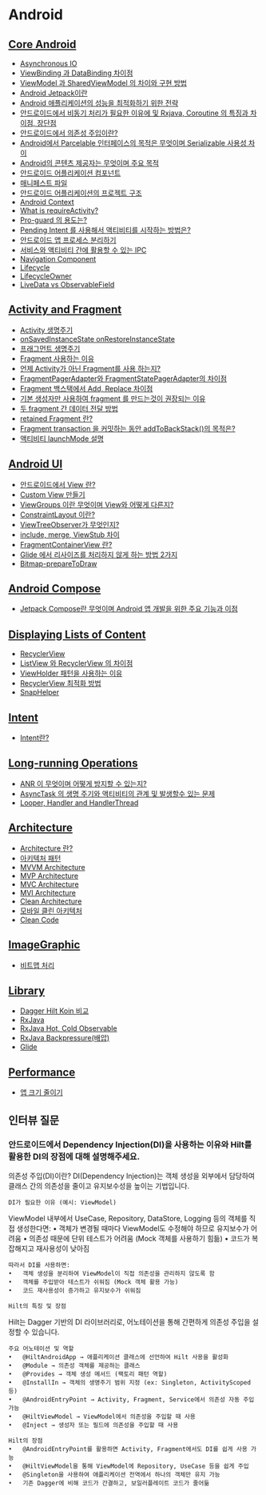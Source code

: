 # Android

## [Core Android](./CoreAndroid)

- [Asynchronous IO](./CoreAndroid/#asynchronous-io)
- [ViewBinding 과 DataBinding 차이점](./CoreAndroid/#viewbinding-과-databinding-차이점)
- [ViewModel 과 SharedViewModel 의 차이와 구현 방법](./CoreAndroid/#viewmodel-과-sharedviewmodel-의-차이와-구현-방법)
- [Android Jetpack이란](./CoreAndroid/#android-jetpack이란)
- [Android 애플리케이션의 성능을 최적화하기 위한 전략](./CoreAndroid/#android-애플리케이션의-성능을-최적화하기-위한-전략)
- [안드로이드에서 비동기 처리가 필요한 이유에 및 Rxjava, Coroutine 의 특징과 차이점, 장단점](./CoreAndroid/#안드로이드에서-비동기-처리가-필요한-이유에-및-rxjava-coroutine-의-특징과-차이점-장단점)
- [안드로이드에서 의존성 주입이란?](./CoreAndroid/#안드로이드에서-의존성-주입이란)
- [Android에서 Parcelable 인터페이스의 목적은 무엇이며 Serializable 사용성 차이](./CoreAndroid#android에서-parcelable-인터페이스의-목적은-무엇이며-serializable-사용성-차이)
- [Android의 콘텐츠 제공자는 무엇이며 주요 목적](./CoreAndroid/#android의-콘텐츠-제공자는-무엇이며-주요-목적은-무엇인가요-콘텐츠-제공자가-유용할-수-있는-예시-시나리오를-제공)
- [안드로이드 어플리케이션 컴포넌트](./CoreAndroid#안드로이드-어플리케이션-컴포넌트)
- [매니페스트 파일](./CoreAndroid#매니페스트-파일)
- [안드로이드 어플리케이션의 프로젝트 구조](./CoreAndroid#안드로이드-어플리케이션의-프로젝트-구조)
- [Android Context](./CoreAndroid#android-context)
- [What is requireActivity?](./CoreAndroid#what-is-requireactivity)
- [Pro-guard 의 용도는?](./CoreAndroid#pro-guard-의-용도는)
- [Pending Intent 를 사용해서 액티비티를 시작하는 방법은?](./CoreAndroid#pending-intent-를-사용해서-액티비티를-시작하는-방법은)
- [안드로이드 앱 프로세스 분리하기](./CoreAndroid#안드로이드-앱-프로세스-분리하기)
- [서비스와 액티비티 간에 활용할 수 있는 IPC](./CoreAndroid#서비스와-액티비티-간에-활용할-수-있는-ipc)
- [Navigation Component](./CoreAndroid#navigation-component)
- [Lifecycle](./CoreAndroid#lifecycle)
- [LifecycleOwner](./CoreAndroid#lifecycleowner)
- [LiveData vs ObservableField](./CoreAndroid#livedata-vs-observablefield)

## [Activity and Fragment](./ActivityAndFragment)

- [Activity 생명주기](./ActivityAndFragment#activity-생명주기)
- [onSavedInstanceState onRestoreInstanceState](./ActivityAndFragment#onsavedinstancestate-onrestoreinstancestate)
- [프래그먼트 생명주기](./ActivityAndFragment#프래그먼트-생명주기)
- [Fragment 사용하는 이유](./ActivityAndFragment#fragment-사용하는-이유)
- [언제 Activity가 아닌 Fragment를 사용 하는지?](./ActivityAndFragment#언제-activity가-아닌-fragment를-사용-하는지)
- [FragmentPagerAdapter와 FragmentStatePagerAdapter의 차이점](./ActivityAndFragment#fragmentpageradapter와-fragmentstatepageradapter의-차이점)
- [Fragment 백스택에서 Add, Replace 차이점](./ActivityAndFragment#fragment-백스택에서-add-replace-차이점)
- [기본 생성자만 사용하여 fragment 를 만드는것이 권장되는 이유](./ActivityAndFragment#기본-생성자만-사용하여-fragment-를-만드는것이-권장되는-이유)
- [두 fragment 간 데이터 전달 방법](./ActivityAndFragment#두-fragment-간-데이터-전달-방법)
- [retained Fragment 란?](./ActivityAndFragment#retained-fragment-란)
- [Fragment transaction 을 커밋하는 동안 addToBackStack()의 목적은?](./ActivityAndFragment#fragment-transaction-을-커밋하는-동안-addtobackstack의-목적은)
- [액티비티 launchMode 설명](./ActivityAndFragment#액티비티-launchmode-설명)


## [Android UI](./Ui)

- [안드로이드에서 View 란?](./Ui#안드로이드에서-view-란)
- [Custom View 만들기](./Ui#custom-view-만들기)
- [ViewGroups 이란 무엇이며 View와 어떻게 다른지?](./Ui#viewgroups-이란-무엇이며-view와-어떻게-다른지)
- [ConstraintLayout 이란?](./Ui#constraintlayout-이란)
- [ViewTreeObserver가 무엇인지?](./Ui#viewtreeobserver가-무엇인지)
- [include, merge, ViewStub 차이](./Ui#include-merge-viewstub-차이)
- [FragmentContainerView 란?](./Ui#fragmentcontainerview-란)
- [Glide 에서 리사이즈를 처리하지 않게 하는 방법 2가지](./Ui#glide-에서-리사이즈를-처리하지-않게-하는-방법-2가지)
- [Bitmap-prepareToDraw](./Ui#bitmap-preparetodraw)

## [Android Compose](./Compose/)
- [Jetpack Compose란 무엇이며 Android 앱 개발을 위한 주요 기능과 이점](./Compose/#jetpack-compose란-무엇이며-android-앱-개발을-위한-주요-기능과-이점)

## [Displaying Lists of Content](./RecyclerView)
- [RecyclerView](./RecyclerView#recyclerview)
- [ListView 와 RecyclerView 의 차이점](./RecyclerView#listview-와-recyclerview-의-차이점)
- [ViewHolder 패턴을 사용하는 이유](./RecyclerView#viewholder-패턴을-사용하는-이유)
- [RecyclerView 최적화 방법](./RecyclerView#recyclerview-최적화-방법)
- [SnapHelper](./RecyclerView#snaphelper)

## [Intent](./Intent)

- [Intent란?](./Intent#intent란)


## [Long-running Operations](./LongRunningOperations)

- [ANR 이 무엇이며 어떻게 방지할 수 있는지?](./LongRunningOperations#anr-이-무엇이며-어떻게-방지할-수-있는지)
- [AsyncTask 의 생명 주기와 액티비티의 관계 및 발생할수 있는 문제](./LongRunningOperations#asynctask-의-생명-주기와-액티비티의-관계-및-발생할수-있는-문제)
- [Looper, Handler and HandlerThread](./LongRunningOperations#looper-handler-and-handlerthread)


## [Architecture](./Architecture)

- [Architecture 란?](./Architecture#architecture-란)
- [아키텍처 패턴](./Architecture#아키텍처-패턴)
- [MVVM Architecture](./Architecture#mvvm-architecture)
- [MVP Architecture](./Architecture#mvp-architecture)
- [MVC Architecture](./Architecture#mvc-architecture)
- [MVI Architecture](./Architecture#mvi-architecture)
- [Clean Architecture](./Architecture#clean-architecture)
- [모바일 클린 아키텍처](./Architecture#모바일-클린-아키텍처)
- [Clean Code](./Architecture#clean-code)


## [ImageGraphic](./ImageGraphic)

- [비트맵 처리](./ImageGraphic/README.md#비트맵-처리)


## [Library](./Library)

- [Dagger Hilt Koin 비교](./Library/README.md#dagger-hilt-koin-비교)
- [RxJava](./Library/README.md#rxjava)
- [RxJava Hot, Cold Observable](./Library/README.md#rxjava-hot-cold-observable)
- [RxJava Backpressure(배압)](./Library/README.md#rxjava-backpressure배압)
- [Glide](./Library/README.md#glide)

## [Performance](./Performance)

- [앱 크기 줄이기](./Performance/README.md#앱-크기-줄이기)

## 인터뷰 질문

### 안드로이드에서 Dependency Injection(DI)을 사용하는 이유와 Hilt를 활용한 DI의 장점에 대해 설명해주세요.

의존성 주입(DI)이란?
DI(Dependency Injection)는 객체 생성을 외부에서 담당하여 클래스 간의 의존성을 줄이고 유지보수성을 높이는 기법입니다.

	DI가 필요한 이유 (예시: ViewModel)
ViewModel 내부에서 UseCase, Repository, DataStore, Logging 등의 객체를 직접 생성한다면:
	•	객체가 변경될 때마다 ViewModel도 수정해야 하므로 유지보수가 어려움
	•	의존성 때문에 단위 테스트가 어려움 (Mock 객체를 사용하기 힘듦)
	•	코드가 복잡해지고 재사용성이 낮아짐

	따라서 DI를 사용하면:
	•	객체 생성을 분리하여 ViewModel이 직접 의존성을 관리하지 않도록 함
	•	객체를 주입받아 테스트가 쉬워짐 (Mock 객체 활용 가능)
	•	코드 재사용성이 증가하고 유지보수가 쉬워짐

	Hilt의 특징 및 장점
Hilt는 Dagger 기반의 DI 라이브러리로, 어노테이션을 통해 간편하게 의존성 주입을 설정할 수 있습니다.

	주요 어노테이션 및 역할
	•	@HiltAndroidApp → 애플리케이션 클래스에 선언하여 Hilt 사용을 활성화
	•	@Module → 의존성 객체를 제공하는 클래스
	•	@Provides → 객체 생성 메서드 (팩토리 패턴 역할)
	•	@InstallIn → 객체의 생명주기 범위 지정 (ex: Singleton, ActivityScoped 등)
	•	@AndroidEntryPoint → Activity, Fragment, Service에서 의존성 자동 주입 가능
	•	@HiltViewModel → ViewModel에서 의존성을 주입할 때 사용
	•	@Inject → 생성자 또는 필드에 의존성을 주입할 때 사용

	Hilt의 장점
	•	@AndroidEntryPoint를 활용하면 Activity, Fragment에서도 DI를 쉽게 사용 가능
	•	@HiltViewModel을 통해 ViewModel에 Repository, UseCase 등을 쉽게 주입
	•	@Singleton을 사용하여 애플리케이션 전역에서 하나의 객체만 유지 가능
	•	기존 Dagger에 비해 코드가 간결하고, 보일러플레이트 코드가 줄어듦

